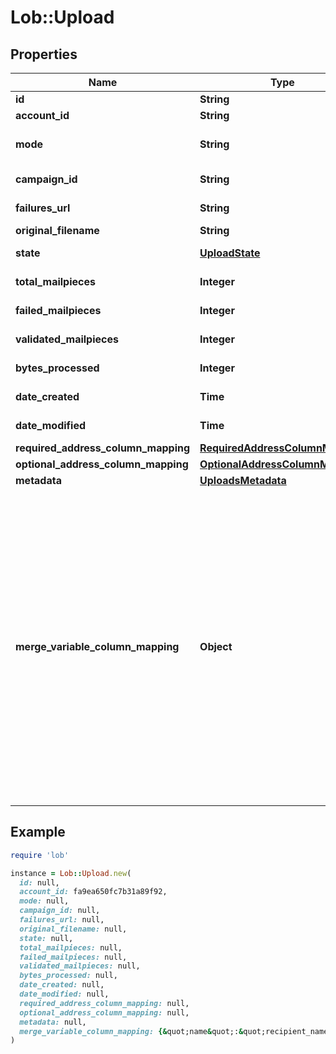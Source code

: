 # Lob::Upload

## Properties

| Name | Type | Description | Notes |
| ---- | ---- | ----------- | ----- |
| **id** | **String** | Unique identifier prefixed with &#x60;upl_&#x60;. |  |
| **account_id** | **String** | Account ID that made the request |  |
| **mode** | **String** | The environment in which the mailpieces were created. Today, will only be &#x60;live&#x60;. |  |
| **campaign_id** | **String** | Campaign ID associated with the upload |  |
| **failures_url** | **String** | Url where your campaign mailpiece failures can be retrieved | [optional] |
| **original_filename** | **String** | Filename of the upload | [optional] |
| **state** | [**UploadState**](UploadState.md) |  | [default to &#39;Draft&#39;] |
| **total_mailpieces** | **Integer** | Total number of recipients for the campaign |  |
| **failed_mailpieces** | **Integer** | Number of mailpieces that failed to create |  |
| **validated_mailpieces** | **Integer** | Number of mailpieces that were successfully created |  |
| **bytes_processed** | **Integer** | Number of bytes processed in your CSV |  |
| **date_created** | **Time** | A timestamp in ISO 8601 format of the date the upload was created |  |
| **date_modified** | **Time** | A timestamp in ISO 8601 format of the date the upload was last modified |  |
| **required_address_column_mapping** | [**RequiredAddressColumnMapping**](RequiredAddressColumnMapping.md) |  |  |
| **optional_address_column_mapping** | [**OptionalAddressColumnMapping**](OptionalAddressColumnMapping.md) |  |  |
| **metadata** | [**UploadsMetadata**](UploadsMetadata.md) |  |  |
| **merge_variable_column_mapping** | **Object** | The mapping of column headers in your file to the merge variables present in your creative. See our &lt;a href&#x3D;\&quot;https://help.lob.com/print-and-mail/building-a-mail-strategy/campaign-or-triggered-sends/campaign-audience-guide#step-3-map-merge-variable-data-if-applicable-7\&quot; target&#x3D;\&quot;_blank\&quot;&gt;Campaign Audience Guide&lt;/a&gt; for additional details. &lt;br /&gt;If a merge variable has the same \&quot;name\&quot; as a \&quot;key\&quot; in the &#x60;requiredAddressColumnMapping&#x60; or &#x60;optionalAddressColumnMapping&#x60; objects, then they **CANNOT** have a different value in this object. If a different value is provided, then when the campaign is processing it will get overwritten with the mapped value present in the &#x60;requiredAddressColumnMapping&#x60; or &#x60;optionalAddressColumnMapping&#x60; objects. |  |

## Example

```ruby
require 'lob'

instance = Lob::Upload.new(
  id: null,
  account_id: fa9ea650fc7b31a89f92,
  mode: null,
  campaign_id: null,
  failures_url: null,
  original_filename: null,
  state: null,
  total_mailpieces: null,
  failed_mailpieces: null,
  validated_mailpieces: null,
  bytes_processed: null,
  date_created: null,
  date_modified: null,
  required_address_column_mapping: null,
  optional_address_column_mapping: null,
  metadata: null,
  merge_variable_column_mapping: {&quot;name&quot;:&quot;recipient_name&quot;,&quot;gift_code&quot;:&quot;code&quot;}
)
```

